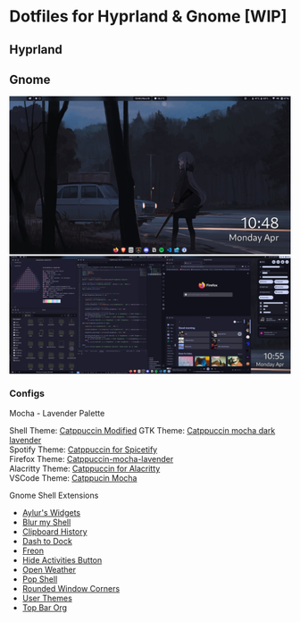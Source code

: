 # Dotfiles for Hyprland & Gnome [WIP]

## Hyprland


## Gnome 
<img src="https://github.com/Peekaey/dots/blob/main/screenshots/GnomeDesktop.png">
<img src="https://github.com/Peekaey/dots/blob/main/screenshots/GnomeApps.png">  

### Configs
Mocha - Lavender Palette

Shell Theme: [Catppuccin Modified](https://github.com/lime-desu/dootsfile/tree/monochrome/themes/MonoTheme%20-%20Catppuccin%20(Mocha:%20Lavender))  
GTK Theme:  [Catppuccin mocha dark lavender](https://github.com/catppuccin/gtk)  
Spotify Theme: [Catppuccin for Spicetify](https://github.com/catppuccin/spicetify)  
Firefox Theme: [Catppuccin-mocha-lavender](https://addons.mozilla.org/en-US/firefox/addon/catppuccin-mocha-lavender/)  
Alacritty Theme: [Catppuccin for Alacritty](https://github.com/catppuccin/alacritty)     
VSCode Theme: [Catppucin Mocha](https://github.com/catppuccin/vscode)  


Gnome Shell Extensions  
- [Aylur's Widgets](https://extensions.gnome.org/extension/5338/aylurs-widgets/)  
- [Blur my Shell](https://extensions.gnome.org/extension/3193/blur-my-shell/)
- [Clipboard History](https://extensions.gnome.org/extension/4839/clipboard-history/)
- [Dash to Dock](https://extensions.gnome.org/extension/307/dash-to-dock/)
- [Freon](https://extensions.gnome.org/extension/841/freon/)
- [Hide Activities Button](https://extensions.gnome.org/extension/744/hide-activities-button/)
- [Open Weather](https://extensions.gnome.org/extension/750/openweather/)
- [Pop Shell](https://github.com/pop-os/shell)
- [Rounded Window Corners](https://extensions.gnome.org/extension/5237/rounded-window-corners/)
- [User Themes](https://extensions.gnome.org/extension/19/user-themes/)
- [Top Bar Org](https://extensions.gnome.org/extension/4356/top-bar-organizer/)
